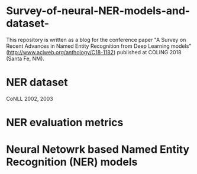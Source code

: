 # Survey-of-neural-NER-models-and-dataset-
This repository is written as a blog for the conference paper "A Survey on Recent Advances in Named Entity Recognition from Deep Learning models" (http://www.aclweb.org/anthology/C18-1182)  published at COLING 2018 (Santa Fe, NM).

# NER dataset

CoNLL 2002, 2003

# NER evaluation metrics

# Neural Netowrk based Named Entity Recognition (NER) models 


